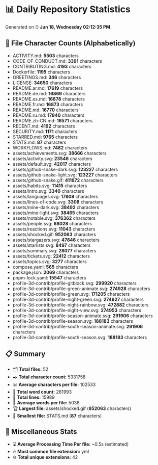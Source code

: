 # 📊 Daily Repository Statistics
Generated on ⏰ **Jun 18, Wednesday 02:12:35 PM**

## 📂 File Character Counts (Alphabetically)
- ACTIVITY.md: **5503** characters
- CODE_OF_CONDUCT.md: **3391** characters
- CONTRIBUTING.md: **4193** characters
- Dockerfile: **1195** characters
- GREETINGS.md: **346** characters
- LICENSE: **34650** characters
- README.ar.md: **17619** characters
- README.de.md: **16869** characters
- README.es.md: **16878** characters
- README.fr.md: **16873** characters
- README.md: **16770** characters
- README.ru.md: **17840** characters
- README.zh-CN.md: **16571** characters
- RECENT.md: **4192** characters
- SECURITY.md: **1171** characters
- STARRED.md: **9765** characters
- STATS.md: **87** characters
- WORKFLOWS.md: **7482** characters
- assets/achievements.svg: **38666** characters
- assets/activity.svg: **23546** characters
- assets/default.svg: **42017** characters
- assets/github-snake-dark.svg: **123227** characters
- assets/github-snake-light.svg: **123227** characters
- assets/github-snake.gif: **411972** characters
- assets/habits.svg: **11415** characters
- assets/intro.svg: **3340** characters
- assets/languages.svg: **17909** characters
- assets/lines-of-code.svg: **3308** characters
- assets/mine-dark.svg: **38492** characters
- assets/mine-light.svg: **38465** characters
- assets/notable.svg: **376362** characters
- assets/people.svg: **68028** characters
- assets/reactions.svg: **11043** characters
- assets/shocked.gif: **952063** characters
- assets/stargazers.svg: **47846** characters
- assets/starlists.svg: **8497** characters
- assets/summary.svg: **28077** characters
- assets/tickets.svg: **22412** characters
- assets/topics.svg: **3277** characters
- compose.yaml: **565** characters
- package.json: **2069** characters
- pnpm-lock.yaml: **15547** characters
- profile-3d-contrib/profile-gitblock.svg: **299920** characters
- profile-3d-contrib/profile-green-animate.svg: **274928** characters
- profile-3d-contrib/profile-green.svg: **171205** characters
- profile-3d-contrib/profile-night-green.svg: **274927** characters
- profile-3d-contrib/profile-night-rainbow.svg: **472882** characters
- profile-3d-contrib/profile-night-view.svg: **274953** characters
- profile-3d-contrib/profile-season-animate.svg: **291906** characters
- profile-3d-contrib/profile-season.svg: **188183** characters
- profile-3d-contrib/profile-south-season-animate.svg: **291906** characters
- profile-3d-contrib/profile-south-season.svg: **188183** characters

## 📋 Summary
- 🗂️ **Total files:** 52
- ✒️ **Total character count:** 5331758
- 📊 **Average characters per file:** 102533
- 📝 **Total word count:** 261993
- 🧾 **Total lines:** 15989
- 📐 **Average words per file:** 5038
- 🏆 **Largest file:** assets/shocked.gif (**952063** characters)
- 🥉 **Smallest file:** STATS.md (**87** characters)

## 🌟 Miscellaneous Stats
- ⌛ **Average Processing Time Per file:** ~0.5s (estimated)
- 🔥 **Most common file extension:** yml
- 🌐 **Total unique extensions:** 42
